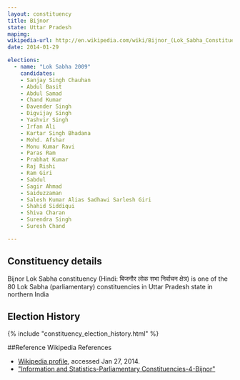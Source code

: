 ```yaml
---
layout: constituency
title: Bijnor
state: Uttar Pradesh
mapimg: 
wikipedia-url: http://en.wikipedia.com/wiki/Bijnor_(Lok_Sabha_Constituency)
date: 2014-01-29

elections: 
  - name: "Lok Sabha 2009"
    candidates: 
    - Sanjay Singh Chauhan 
    - Abdul Basit 
    - Abdul Samad 
    - Chand Kumar 
    - Davender Singh 
    - Digvijay Singh 
    - Yashvir Singh 
    - Irfan Ali 
    - Kartar Singh Bhadana 
    - Mohd. Afshar 
    - Monu Kumar Ravi 
    - Paras Ram 
    - Prabhat Kumar 
    - Raj Rishi 
    - Ram Giri 
    - Sabdul 
    - Sagir Ahmad 
    - Saiduzzaman 
    - Salesh Kumar Alias Sadhawi Sarlesh Giri 
    - Shahid Siddiqui 
    - Shiva Charan 
    - Surendra Singh 
    - Suresh Chand 

---
```

## Constituency details
Bijnor Lok Sabha constituency (Hindi: बिजनौर लोक सभा निर्वाचन क्षेत्र) is one of the 80 Lok Sabha (parliamentary) constituencies in Uttar Pradesh state in northern India




## Election History
{% include "constituency_election_history.html" %}

##Reference
Wikipedia References
- [Wikipedia profile]({{page.profile.wikipedia}}), accessed Jan 27, 2014.
- ["Information and Statistics-Parliamentary Constituencies-4-Bijnor"][wiki1]

[wiki1]: http://ceouttarpradesh.nic.in/004_PC_Statistics_English.aspx
